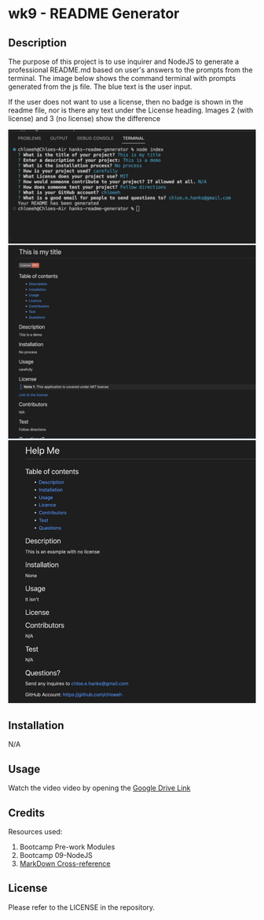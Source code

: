 # wk9 - README Generator

## Description
The purpose of this project is to use inquirer and NodeJS to generate a professional README.md based on user's answers to the prompts from the terminal. The image below shows the command terminal with prompts generated from the js file. The blue text is the user input.

If the user does not want to use a license, then no badge is shown in the readme file, nor is there any text under the License heading. Images 2 (with license) and 3 (no license) show the difference

![Command terminal prompts with user input](./images/terminal_view.png)
![With License](./images/mit-license.png)
![No license](./images/no-license.png)



## Installation

N/A

## Usage

Watch the video video by opening the [Google Drive Link](https://drive.google.com/file/d/1kNzYXeb4cBiCh2_Ff9gqocihpcOBg3bo/view?usp=share_link)


## Credits

Resources used:
1) Bootcamp Pre-work Modules
2) Bootcamp 09-NodeJS
3) [MarkDown Cross-reference](https://stackoverflow.com/questions/5319754/cross-reference-named-anchor-in-markdown)


## License

Please refer to the LICENSE in the repository.